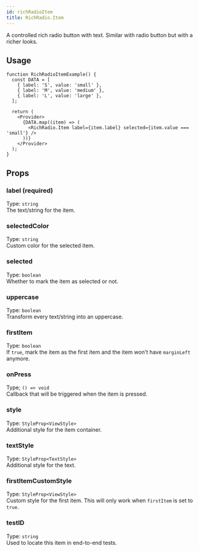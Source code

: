 ```yaml
---
id: richRadioItem
title: RichRadio.Item
---
```


A controlled rich radio button with text. Similar with radio button but with a richer looks.

## Usage

```tsx live
function RichRadioItemExample() {
  const DATA = [
    { label: 'S', value: 'small' },
    { label: 'M', value: 'medium' },
    { label: 'L', value: 'large' },
  ];

  return (
    <Provider>
      {DATA.map((item) => (
        <RichRadio.Item label={item.label} selected={item.value === 'small'} />
      ))}
    </Provider>
  );
}
```

## Props

### label (required)

Type: `string`  
The text/string for the item.

### selectedColor

Type: `string`  
Custom color for the selected item.

### selected

Type: `boolean`  
Whether to mark the item as selected or not.

### uppercase

Type: `boolean`  
Transform every text/string into an uppercase.

### firstItem

Type: `boolean`  
If `true`, mark the item as the first item and the item won't have `marginLeft` anymore.

### onPress

Type; `() => void`  
Callback that will be triggered when the item is pressed.

### style

Type: `StyleProp<ViewStyle>`  
Additional style for the item container.

### textStyle

Type: `StyleProp<TextStyle>`  
Additional style for the text.

### firstItemCustomStyle

Type: `StyleProp<ViewStyle>`  
Custom style for the first item. This will only work when `firstItem` is set to `true`.

### testID

Type: `string`  
Used to locate this item in end-to-end tests.
